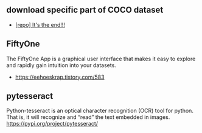 ## download specific part of COCO dataset
- [[repo] It's the end!!!](https://github.com/iamdami/TIL/blob/main/COCO/jsonParsing_COCO_checkOverlapping.py)  

## FiftyOne
The FiftyOne App is a graphical user interface that makes it easy to explore and rapidly gain intuition into your datasets.  
- https://eehoeskrap.tistory.com/583  

## pytesseract  
Python-tesseract is an optical character recognition (OCR) tool for python.  
That is, it will recognize and “read” the text embedded in images.  
https://pypi.org/project/pytesseract/  

